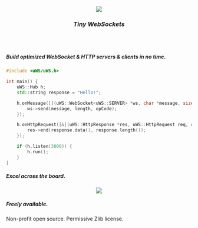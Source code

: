 <div align="center"><img src="misc/images/logo.png"/><br><h3><i>Tiny WebSockets</i></h3></div><br><br>

##### Build optimized WebSocket & HTTP servers & clients in no time.
```c++
#include <uWS/uWS.h>

int main() {
    uWS::Hub h;
    std::string response = "Hello!";

    h.onMessage([](uWS::WebSocket<uWS::SERVER> *ws, char *message, size_t length, uWS::OpCode opCode) {
        ws->send(message, length, opCode);
    });

    h.onHttpRequest([&](uWS::HttpResponse *res, uWS::HttpRequest req, char *data, size_t length, size_t remainingBytes) {
        res->end(response.data(), response.length());
    });

    if (h.listen(3000)) {
        h.run();
    }
}
```

##### Excel across the board.
<div align="center"><img src="misc/images/overview.png"/></div>

##### Freely available.
Non-profit open source. Permissive Zlib license.

